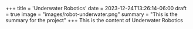 +++
title = 'Underwater Robotics'
date = 2023-12-24T13:26:14-06:00
draft = true
image = "images/robot-underwater.png"
summary = "This is the summary for the project"
+++
This is the content of Underwater Robotics

